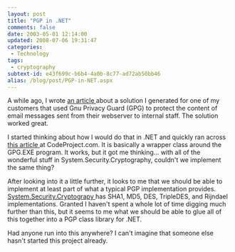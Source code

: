 ```yaml
---
layout: post
title: "PGP in .NET"
comments: false
date: 2003-05-01 12:14:00
updated: 2008-07-06 19:31:47
categories:
 - Technology
tags:
 - cryptography
subtext-id: e43f699c-b6b4-4a0b-8c77-ad72ab50bb46
alias: /blog/post/PGP-in-NET.aspx
---
```



A while ago, I wrote [an article ](/wiki/ow.asp?PGP%5FEncryption%5FFor%5FASP)about a solution I generated for one of my customers that used Gnu Privacy Guard (GPG) to protect the content of email messages sent from their webserver to internal staff. The solution worked great. 

I started thinking about how I would do that in .NET and quickly ran across [this article ](http://www.codeproject.com/useritems/GnuPGDotNet.asp)at CodeProject.com. It is basically a wrapper class around the GPG.EXE program. It works, but it got me thinking... with all of the wonderful stuff in System.Security.Cryptography, couldn't we implement the same thing? 

After looking into it a little further, it looks to me that we should be able to implement at least part of what a typical PGP implementation provides. [System.Security.Cryptograpy ](http://msdn.microsoft.com/library/en-us/cpref/html/frlrfsystemsecuritycryptography.asp)has SHA1, MD5, DES, TripleDES, and Rijndael implementations. Granted I haven't spent a whole lot of time digging much further than this, but it seems to me what we should be able to glue all of this together into a PGP class library for .NET. 

Had anyone run into this anywhere? I can't imagine that someone else hasn't started this project already. 
